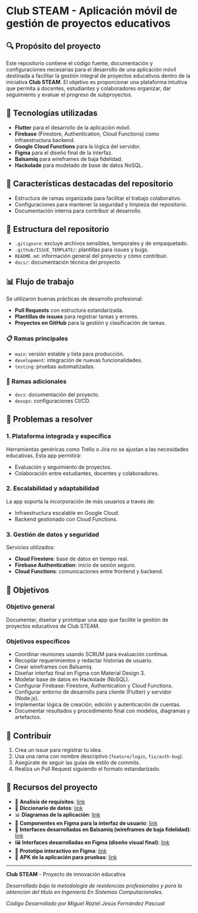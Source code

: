 # Club STEAM - Aplicación móvil de gestión de proyectos educativos

## 🔍 Propósito del proyecto
Este repositorio contiene el código fuente, documentación y configuraciones necesarias para el desarrollo de una aplicación móvil destinada a facilitar la gestión integral de proyectos educativos dentro de la iniciativa **Club STEAM**. El objetivo es proporcionar una plataforma intuitiva que permita a docentes, estudiantes y colaboradores organizar, dar seguimiento y evaluar el progreso de subproyectos.

## 🔧 Tecnologías utilizadas
- **Flutter** para el desarrollo de la aplicación móvil.
- **Firebase** (Firestore, Authentication, Cloud Functions) como infraestructura backend.
- **Google Cloud Functions** para la lógica del servidor.
- **Figma** para el diseño final de la interfaz.
- **Balsamiq** para wireframes de baja fidelidad.
- **Hackolade** para modelado de base de datos NoSQL.

## 🌟 Características destacadas del repositorio
- Estructura de ramas organizada para facilitar el trabajo colaborativo.
- Configuraciones para mantener la seguridad y limpieza del repositorio.
- Documentación interna para contribuir al desarrollo.

## 📁 Estructura del repositorio
- `.gitignore`: excluye archivos sensibles, temporales y de empaquetado.
- `.github/ISSUE_TEMPLATE/`: plantillas para issues y bugs.
- `README.md`: información general del proyecto y cómo contribuir.
- `docs/`: documentación técnica del proyecto.

## 📊 Flujo de trabajo
Se utilizaron buenas prácticas de desarrollo profesional:
- **Pull Requests** con estructura estandarizada.
- **Plantillas de issues** para registrar tareas y errores.
- **Proyectos en GitHub** para la gestión y clasificación de tareas.

### 📋 Ramas principales
- `main`: versión estable y lista para producción.
- `development`: integración de nuevas funcionalidades.
- `testing`: pruebas automatizadas.

### 🔧 Ramas adicionales
- `docs`: documentación del proyecto.
- `devops`: configuraciones CI/CD.

## 🚀 Problemas a resolver
### 1. Plataforma integrada y específica
Herramientas genéricas como Trello o Jira no se ajustan a las necesidades educativas. Esta app permitirá:
- Evaluación y seguimiento de proyectos.
- Colaboración entre estudiantes, docentes y colaboradores.

### 2. Escalabilidad y adaptabilidad
La app soporta la incorporación de más usuarios a través de:
- Infraestructura escalable en Google Cloud.
- Backend gestionado con Cloud Functions.

### 3. Gestión de datos y seguridad
Servicios utilizados:
- **Cloud Firestore**: base de datos en tiempo real.
- **Firebase Authentication**: inicio de sesión seguro.
- **Cloud Functions**: comunicaciones entre frontend y backend.

## 📖 Objetivos
### Objetivo general
Documentar, diseñar y prototipar una app que facilite la gestión de proyectos educativos de Club STEAM.

### Objetivos específicos
- Coordinar reuniones usando SCRUM para evaluación continua.
- Recopilar requerimientos y redactar historias de usuario.
- Crear wireframes con Balsamiq.
- Diseñar interfaz final en Figma con Material Design 3.
- Modelar base de datos en Hackolade (NoSQL).
- Configurar Firebase: Firestore, Authentication y Cloud Functions.
- Configurar entorno de desarrollo para cliente (Flutter) y servidor (Node.js).
- Implementar lógica de creación, edición y autenticación de cuentas.
- Documentar resultados y procedimiento final con modelos, diagramas y artefactos.

## 📅 Contribuir
1. Crea un issue para registrar tu idea.
2. Usa una rama con nombre descriptivo (`feature/login`, `fix/auth-bug`).
3. Asegúrate de seguir las guías de estilo de commits.
4. Realiza un Pull Request siguiendo el formato estandarizado.

## 📎 Recursos del proyecto
- 📄 **Analisís de requisitos**: [link](https://drive.google.com/file/d/1j382WC3epZ4USOsc5QA20-upYzWMVVdc/view?usp=sharing)
- 📖 **Diccionario de datos**: [link](https://drive.google.com/file/d/1eidcLBA368gnoVNHysQjJCLNVcC97BNY/view?usp=sharing)
- 📊 **Diagramas de la aplicación**: [link](https://drive.google.com/drive/folders/1ODu_-UBkVoS_Fy8dgYrN45kIP9eAJCEM?usp=sharing)
- 🎨 **Componentes en Figma para la interfaz de usuario**: [link](https://drive.google.com/drive/folders/1H1uvHyqtBwZrcE9htaDW-c4WdfDBWPz1?usp=sharing)
- 🧩 **Interfaces desarrolladas en Balsamiq (wireframes de baja fidelidad)**: [link](https://drive.google.com/drive/folders/1Ds8j4xuGCCi5BN2bcHivMM5WK2CrvPpV?usp=sharing)
- 🖼️ **Interfaces desarrolladas en Figma (diseño visual final)**: [link](https://drive.google.com/drive/folders/1Cj01WSLmdL2szF1F1a6LW9sDPvfTeM3F?usp=sharing)
- 🔄 **Prototipo interactivo en Figma**: [link](https://www.figma.com/proto/jCwmiHyeVkdLlvOZtxhu9X/Club-Steam?node-id=33-3872&t=CkpAVjORqycpr3kP-1&starting-point-node-id=33%3A3872)
- 📱 **APK de la aplicación para pruebas**: [link](https://drive.google.com/drive/folders/1V_q7_l3E-voORXtVQDVyLvzuySwarEp7?usp=sharing)

---

**Club STEAM** - Proyecto de innovación educativa

_Desarrollado bajo la metodología de residencias profesionales y pora la obtencion del titulo en Ingenieria En Sistemas Computacionales._

_Código Desarrollado por Miguel Raziel Jesús Fernández Pascual_

